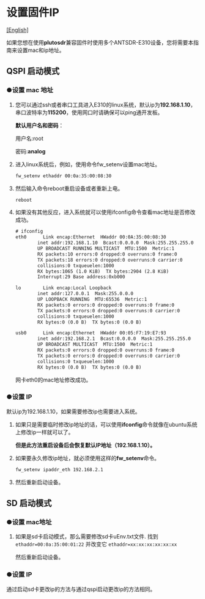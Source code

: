 # 设置固件IP

[[English]](../../../../../html/device_and_usage_manual/ANTSDR_E_Series_Module/ANTSDR_E310_Reference_Manual/set_the_iio_firmware_ip.html)

如果您想在使用**plutosdr**兼容固件时使用多个ANTSDR-E310设备，您将需要本指南来设置mac和ip地址。

## QSPI 启动模式
### ●设置 mac 地址
1. 
    您可以通过ssh或者串口工具进入E310的linux系统，默认ip为**192.168.1.10**，串口波特率为**115200**，使用网口时请确保可以ping通开发板。

    **默认用户名和密码**：
    
    用户名:root 
    
    密码:**analog**

2. 
    进入linux系统后，例如，使用命令fw_setenv设置mac地址。

    ```sh
    fw_setenv ethaddr 00:0a:35:00:08:30
    ```

3. 
    然后输入命令reboot重启设备或者重新上电。
    ```sh
    reboot
    ```

4. 
    如果没有其他反应，进入系统就可以使用ifconfig命令查看mac地址是否修改成功。

    ```txt
    # ifconfig 
    eth0      Link encap:Ethernet  HWaddr 00:0A:35:00:08:30  
            inet addr:192.168.1.10  Bcast:0.0.0.0  Mask:255.255.255.0
            UP BROADCAST RUNNING MULTICAST  MTU:1500  Metric:1
            RX packets:10 errors:0 dropped:0 overruns:0 frame:0
            TX packets:18 errors:0 dropped:0 overruns:0 carrier:0
            collisions:0 txqueuelen:1000 
            RX bytes:1065 (1.0 KiB)  TX bytes:2904 (2.8 KiB)
            Interrupt:29 Base address:0xb000 
    
    lo        Link encap:Local Loopback  
            inet addr:127.0.0.1  Mask:255.0.0.0
            UP LOOPBACK RUNNING  MTU:65536  Metric:1
            RX packets:0 errors:0 dropped:0 overruns:0 frame:0
            TX packets:0 errors:0 dropped:0 overruns:0 carrier:0
            collisions:0 txqueuelen:1000 
            RX bytes:0 (0.0 B)  TX bytes:0 (0.0 B)
    
    usb0      Link encap:Ethernet  HWaddr 00:05:F7:19:E7:93  
            inet addr:192.168.2.1  Bcast:0.0.0.0  Mask:255.255.255.0
            UP BROADCAST MULTICAST  MTU:1500  Metric:1
            RX packets:0 errors:0 dropped:0 overruns:0 frame:0
            TX packets:0 errors:0 dropped:0 overruns:0 carrier:0
            collisions:0 txqueuelen:1000 
            RX bytes:0 (0.0 B)  TX bytes:0 (0.0 B)
    
    ```
    网卡eth0的mac地址修改成功。

### ●设置 IP

默认ip为192.168.1.10，如果需要修改ip也需要进入系统。

1. 
    如果只是需要临时修改ip地址的话，可以使用**ifconfig**命令就像在ubuntu系统上修改ip一样就可以了。

    **但是此方法重启设备后会恢复默认IP地址（192.168.1.10）。**

2. 
    如果要永久修改ip地址，就必须使用这样的**fw_setenv**命令。
    ```sh
    fw_setenv ipaddr_eth 192.168.2.1
    ```

3. 
    然后重新启动设备。


## SD 启动模式
### ●设置 mac地址
1. 
    如果是sd卡启动模式，那么需要修改sd卡uEnv.txt文件. 找到 ```ethaddr=00:0a:35:00:01:22``` 并改变它 ```ethaddr=xx:xx:xx:xx:xx:xx```

    然后重新启动设备。


### ●设置 IP

通过启动sd卡更改ip的方法与通过qspi启动更改ip的方法相同。